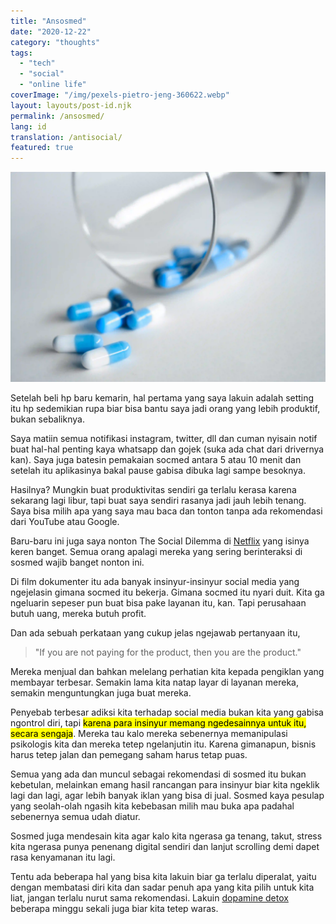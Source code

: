 ```yaml
---
title: "Ansosmed"
date: "2020-12-22"
category: "thoughts"
tags:
  - "tech"
  - "social"
  - "online life"
coverImage: "/img/pexels-pietro-jeng-360622.webp"
layout: layouts/post-id.njk
permalink: /ansosmed/
lang: id
translation: /antisocial/
featured: true
---
```


![ansosmed](/img/pexels-pietro-jeng-360622.webp)

Setelah beli hp baru kemarin, hal pertama yang saya lakuin adalah setting itu hp sedemikian rupa biar bisa bantu saya jadi orang yang lebih produktif, bukan sebaliknya.

Saya matiin semua notifikasi instagram, twitter, dll dan cuman nyisain notif buat hal-hal penting kaya whatsapp dan gojek (suka ada chat dari drivernya kan). Saya juga batesin pemakaian socmed antara 5 atau 10 menit dan setelah itu aplikasinya bakal pause gabisa dibuka lagi sampe besoknya.

Hasilnya? Mungkin buat produktivitas sendiri ga terlalu kerasa karena sekarang lagi libur, tapi buat saya sendiri rasanya jadi jauh lebih tenang. Saya bisa milih apa yang saya mau baca dan tonton tanpa ada rekomendasi dari YouTube atau Google.

Baru-baru ini juga saya nonton The Social Dilemma di [Netflix](https://www.netflix.com/title/81254224) yang isinya keren banget. Semua orang apalagi mereka yang sering berinteraksi di sosmed wajib banget nonton ini.

Di film dokumenter itu ada banyak insinyur-insinyur social media yang ngejelasin gimana socmed itu bekerja. Gimana socmed itu nyari duit. Kita ga ngeluarin sepeser pun buat bisa pake layanan itu, kan. Tapi perusahaan butuh uang, mereka butuh profit.

Dan ada sebuah perkataan yang cukup jelas ngejawab pertanyaan itu,

> "If you are not paying for the product, then you are the product."

Mereka menjual dan bahkan melelang perhatian kita kepada pengiklan yang membayar terbesar. Semakin lama kita natap layar di layanan mereka, semakin menguntungkan juga buat mereka.

Penyebab terbesar adiksi kita terhadap social media bukan kita yang gabisa ngontrol diri, tapi <mark>karena para insinyur memang ngedesainnya untuk itu, secara sengaja</mark>. Mereka tau kalo mereka sebenernya memanipulasi psikologis kita dan mereka tetep ngelanjutin itu. Karena gimanapun, bisnis harus tetep jalan dan pemegang saham harus tetap puas.

Semua yang ada dan muncul sebagai rekomendasi di sosmed itu bukan kebetulan, melainkan emang hasil rancangan para insinyur biar kita ngeklik lagi dan lagi, agar lebih banyak iklan yang bisa di jual. Sosmed kaya pesulap yang seolah-olah ngasih kita kebebasan milih mau buka apa padahal sebenernya semua udah diatur.

Sosmed juga mendesain kita agar kalo kita ngerasa ga tenang, takut, stress kita ngerasa punya penenang digital sendiri dan lanjut scrolling demi dapet rasa kenyamanan itu lagi.

Tentu ada beberapa hal yang bisa kita lakuin biar ga terlalu diperalat, yaitu dengan membatasi diri kita dan sadar penuh apa yang kita pilih untuk kita liat, jangan terlalu nurut sama rekomendasi. Lakuin [dopamine detox](/dopamin/) beberapa minggu sekali juga biar kita tetep waras.
